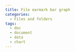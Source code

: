 ```yaml
---
title: File earmark bar graph
categories:
  - Files and folders
tags:
  - doc
  - document
  - data
  - chart
---
```

